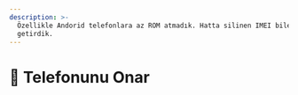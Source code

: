 ```yaml
---
description: >-
  Özellikle Andorid telefonlara az ROM atmadık. Hatta silinen IMEI bile geri
  getirdik.
---
```


# 📠 Telefonunu Onar

